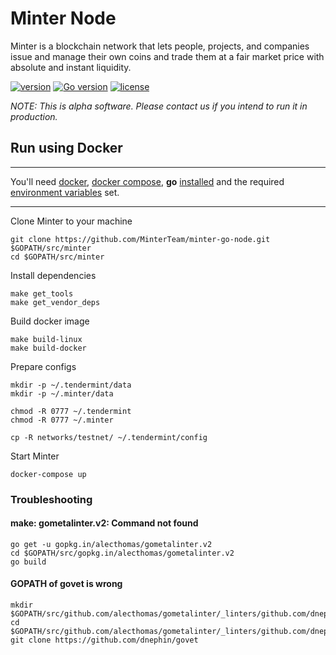 # Minter Node

Minter is a blockchain network that lets people, projects, and companies issue and manage their own coins and trade them at a fair market price with absolute and instant liquidity.

[![version](https://img.shields.io/github/tag/MinterTeam/minter-go-node.svg)](https://github.com/MinterTeam/minter-go-node/releases/latest)
[![Go version](https://img.shields.io/badge/go-1.10-blue.svg)](https://github.com/moovweb/gvm)
[![license](https://img.shields.io/github/license/MinterTeam/minter-go-node.svg)](https://github.com/MinterTeam/minter-go-node/blob/master/LICENSE)

_NOTE: This is alpha software. Please contact us if you intend to run it in production._

## Run using Docker

---

You'll need [docker](https://docker.com/), [docker compose](https://docs.docker.com/compose/), **go** [installed](https://golang.org/doc/install) and the required [environment variables](https://github.com/tendermint/tendermint/wiki/Setting-GOPATH) set.

---

Clone Minter to your machine

```
git clone https://github.com/MinterTeam/minter-go-node.git $GOPATH/src/minter
cd $GOPATH/src/minter
```

Install dependencies

```
make get_tools
make get_vendor_deps
```

Build docker image
```
make build-linux
make build-docker
```

Prepare configs
```
mkdir -p ~/.tendermint/data
mkdir -p ~/.minter/data

chmod -R 0777 ~/.tendermint
chmod -R 0777 ~/.minter

cp -R networks/testnet/ ~/.tendermint/config
```

Start Minter
```
docker-compose up
```

### Troubleshooting

#### make: gometalinter.v2: Command not found

```
go get -u gopkg.in/alecthomas/gometalinter.v2
cd $GOPATH/src/gopkg.in/alecthomas/gometalinter.v2
go build
```

#### GOPATH of govet is wrong

```
mkdir $GOPATH/src/github.com/alecthomas/gometalinter/_linters/github.com/dnephin
cd $GOPATH/src/github.com/alecthomas/gometalinter/_linters/github.com/dnephin
git clone https://github.com/dnephin/govet
```

